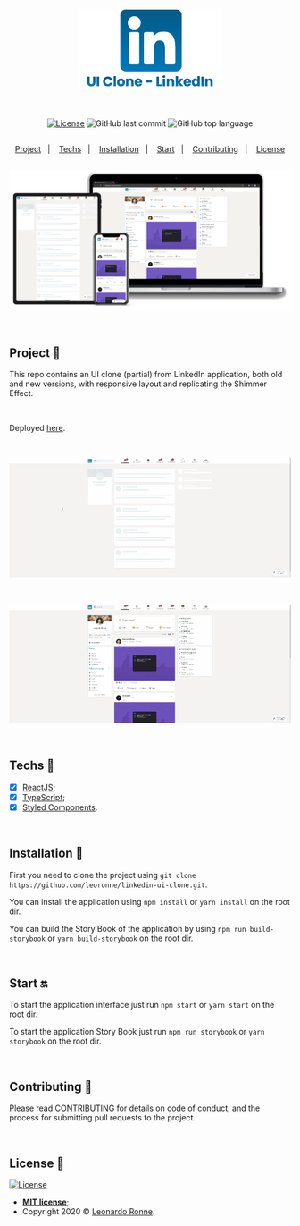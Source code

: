 <p align="center">
  <img src="src\assets\img\transparentBanner.png" width="50%"/>
</p>

<br>

<div align="center" style="margin: 20px; text-align: center">

  [![License](http://img.shields.io/:license-mit-blue.svg?style=flat-square)](http://badges.mit-license.org)
  ![GitHub last commit](https://img.shields.io/github/last-commit/leoronne/linkedin-ui-clone?color=green&style=flat-square)
  ![GitHub top language](https://img.shields.io/github/languages/top/leoronne/linkedin-ui-clone?style=flat-square)

</div>

##

<p align="center">
  <a href="#project-star2">Project</a>&nbsp;&nbsp;&nbsp;|&nbsp;&nbsp;&nbsp;
  <a href="#techs-rocket">Techs</a>&nbsp;&nbsp;&nbsp;|&nbsp;&nbsp;&nbsp;
  <a href="#installation-wrench">Installation</a>&nbsp;&nbsp;&nbsp;|&nbsp;&nbsp;&nbsp;
  <a href="#start-on">Start</a>&nbsp;&nbsp;&nbsp;|&nbsp;&nbsp;&nbsp;
  <a href="#contributing-">Contributing</a>&nbsp;&nbsp;&nbsp;|&nbsp;&nbsp;&nbsp;
  <a href="#license-memo">License</a>
</p>


##

<p align="center">
  <img src="src\assets\img\banner.png"/>
</p>

<br>

## Project :star2:

This repo contains an UI clone (partial) from LinkedIn application, both old and new versions, with responsive layout and replicating the Shimmer Effect.

<br>

Deployed [here](https://linkedin.ui-clone.ronne.dev).

<br>

<p align="center">
  <img src="src\assets\img\linkedin-1.gif"/>
</p>

<br>

<p align="center">
  <img src="src\assets\img\linkedin-2.gif"/>
</p>

<br>

## Techs :rocket:

- [x] [ReactJS](https://reactjs.org);
- [x] [TypeScript](https://www.typescriptlang.org/);
- [x] [Styled Components](https://styled-components.com/).

<br>

## Installation :wrench:

First you need to clone the project using `git clone https://github.com/leoronne/linkedin-ui-clone.git`.

You can install the application using `npm install` or `yarn install` on the root dir.

You can build the Story Book of the application by using `npm run build-storybook` or `yarn build-storybook` on the root dir.

<br>

## Start :on:

To start the application interface just run `npm start` or `yarn start` on the root dir.

To start the application Story Book just run `npm run storybook` or `yarn storybook` on the root dir.


<br>

## Contributing 🤔

Please read [CONTRIBUTING](https://github.com/leoronne/linkedin-ui-clone/blob/master/CONTRIBUTING.md) for details on code of conduct, and the process for submitting pull requests to the project.

<br>

## License :memo:

[![License](http://img.shields.io/:license-mit-blue.svg?style=flat-square)](http://badges.mit-license.org)

- **[MIT license](https://github.com/leoronne/linkedin-ui-clone/blob/master/LICENSE)**;
- Copyright 2020 © <a href="https://github.com/leoronne" target="_blank">Leonardo Ronne</a>.

##
